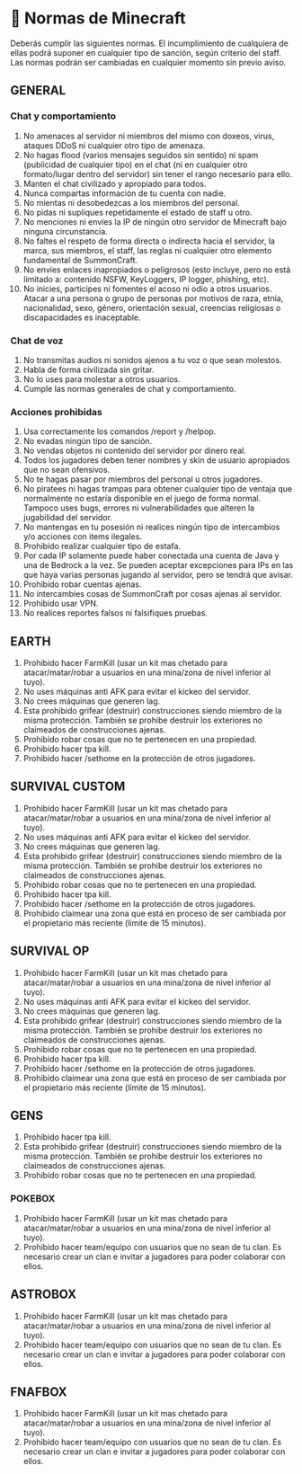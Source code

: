 # 📗 Normas de Minecraft

Deberás cumplir las siguientes normas. El incumplimiento de cualquiera de ellas podrá suponer en cualquier tipo de sanción, según criterio del staff. Las normas podrán ser cambiadas en cualquier momento sin previo aviso.

## GENERAL

### Chat y comportamiento

1. No amenaces al servidor ni miembros del mismo con doxeos, virus, ataques DDoS ni cualquier otro tipo de amenaza.
2. No hagas flood (varios mensajes seguidos sin sentido) ni spam (publicidad de cualquier tipo) en el chat (ni en cualquier otro formato/lugar dentro del servidor) sin tener el rango necesario para ello.
3. Manten el chat civilizado y apropiado para todos.
4. Nunca compartas información de tu cuenta con nadie.
5. No mientas ni desobedezcas a los miembros del personal.
6. No pidas ni supliques repetidamente el estado de staff u otro.
7. No menciones ni envíes la IP de ningún otro servidor de Minecraft bajo ninguna circunstancia.
8. No faltes el respeto de forma directa o indirecta hacia el servidor, la marca, sus miembros, el staff, las reglas ni cualquier otro elemento fundamental de SummonCraft.
9. No envíes enlaces inapropiados o peligrosos (esto incluye, pero no está limitado a: contenido NSFW, KeyLoggers, IP logger, phishing, etc).
10. No inicies, participes ni fomentes el acoso ni odio a otros usuarios. Atacar a una persona o grupo de personas por motivos de raza, etnia, nacionalidad, sexo, género, orientación sexual, creencias religiosas o discapacidades es inaceptable.

### **Chat de voz**

1. No transmitas audios ni sonidos ajenos a tu voz o que sean molestos.
2. Habla de forma civilizada sin gritar.
3. No lo uses para molestar a otros usuarios.
4. Cumple las normas generales de chat y comportamiento.

### Acciones prohibidas

1. Usa correctamente los comandos /report y /helpop.
2. No evadas ningún tipo de sanción.
3. No vendas objetos ni contenido del servidor por dinero real.
4. Todos los jugadores deben tener nombres y skin de usuario apropiados que no sean ofensivos.
5. No te hagas pasar por miembros del personal u otros jugadores.
6. No piratees ni hagas trampas para obtener cualquier tipo de ventaja que normalmente no estaría disponible en el juego de forma normal. Tampoco uses bugs, errores ni vulnerabilidades que alteren la jugabilidad del servidor.
7. No mantengas en tu posesión ni realices ningún tipo de intercambios y/o acciones con items ilegales.
8. Prohibido realizar cualquier tipo de estafa.
9. Por cada IP solamente puede haber conectada una cuenta de Java y una de Bedrock a la vez. Se pueden aceptar excepciones para IPs en las que haya varias personas jugando al servidor, pero se tendrá que avisar.
10. Prohibido robar cuentas ajenas.
11. No intercambies cosas de SummonCraft por cosas ajenas al servidor.
12. Prohibido usar VPN.
13. No realices reportes falsos ni falsifiques pruebas.

## EARTH

1. Prohibido hacer FarmKill (usar un kit mas chetado para atacar/matar/robar a usuarios en una mina/zona de nivel inferior al tuyo).
2. No uses máquinas anti AFK para evitar el kickeo del servidor.
3. No crees máquinas que generen lag.
4. Esta prohibido grifear (destruir) construcciones siendo miembro de la misma protección. También se prohibe destruir los exteriores no claimeados de construcciones ajenas.
5. Prohibido robar cosas que no te pertenecen en una propiedad.
6. Prohibido hacer tpa kill.
7. Prohibido hacer /sethome en la protección de otros jugadores.

## SURVIVAL CUSTOM

1. Prohibido hacer FarmKill (usar un kit mas chetado para atacar/matar/robar a usuarios en una mina/zona de nivel inferior al tuyo).
2. No uses máquinas anti AFK para evitar el kickeo del servidor.
3. No crees máquinas que generen lag.
4. Esta prohibido grifear (destruir) construcciones siendo miembro de la misma protección. También se prohibe destruir los exteriores no claimeados de construcciones ajenas.
5. Prohibido robar cosas que no te pertenecen en una propiedad.
6. Prohibido hacer tpa kill.
7. Prohibido hacer /sethome en la protección de otros jugadores.
8. Prohibido claimear una zona que está en proceso de ser cambiada por el propietario más reciente (límite de 15 minutos).

## SURVIVAL OP

1. Prohibido hacer FarmKill (usar un kit mas chetado para atacar/matar/robar a usuarios en una mina/zona de nivel inferior al tuyo).
2. No uses máquinas anti AFK para evitar el kickeo del servidor.
3. No crees máquinas que generen lag.
4. Esta prohibido grifear (destruir) construcciones siendo miembro de la misma protección. También se prohibe destruir los exteriores no claimeados de construcciones ajenas.
5. Prohibido robar cosas que no te pertenecen en una propiedad.
6. Prohibido hacer tpa kill.
7. Prohibido hacer /sethome en la protección de otros jugadores.
8. Prohibido claimear una zona que está en proceso de ser cambiada por el propietario más reciente (límite de 15 minutos).

## GENS

1. Prohibido hacer tpa kill.
2. Esta prohibido grifear (destruir) construcciones siendo miembro de la misma protección. También se prohibe destruir los exteriores no claimeados de construcciones ajenas.
3. Prohibido robar cosas que no te pertenecen en una propiedad.

### POKEBOX

1. Prohibido hacer FarmKill (usar un kit mas chetado para atacar/matar/robar a usuarios en una mina/zona de nivel inferior al tuyo).
2. Prohibido hacer team/equipo con usuarios que no sean de tu clan. Es necesario crear un clan e invitar a jugadores para poder colaborar con ellos.

## ASTROBOX

1. Prohibido hacer FarmKill (usar un kit mas chetado para atacar/matar/robar a usuarios en una mina/zona de nivel inferior al tuyo).
2. Prohibido hacer team/equipo con usuarios que no sean de tu clan. Es necesario crear un clan e invitar a jugadores para poder colaborar con ellos.

## FNAFBOX

1. Prohibido hacer FarmKill (usar un kit mas chetado para atacar/matar/robar a usuarios en una mina/zona de nivel inferior al tuyo).
2. Prohibido hacer team/equipo con usuarios que no sean de tu clan. Es necesario crear un clan e invitar a jugadores para poder colaborar con ellos.
